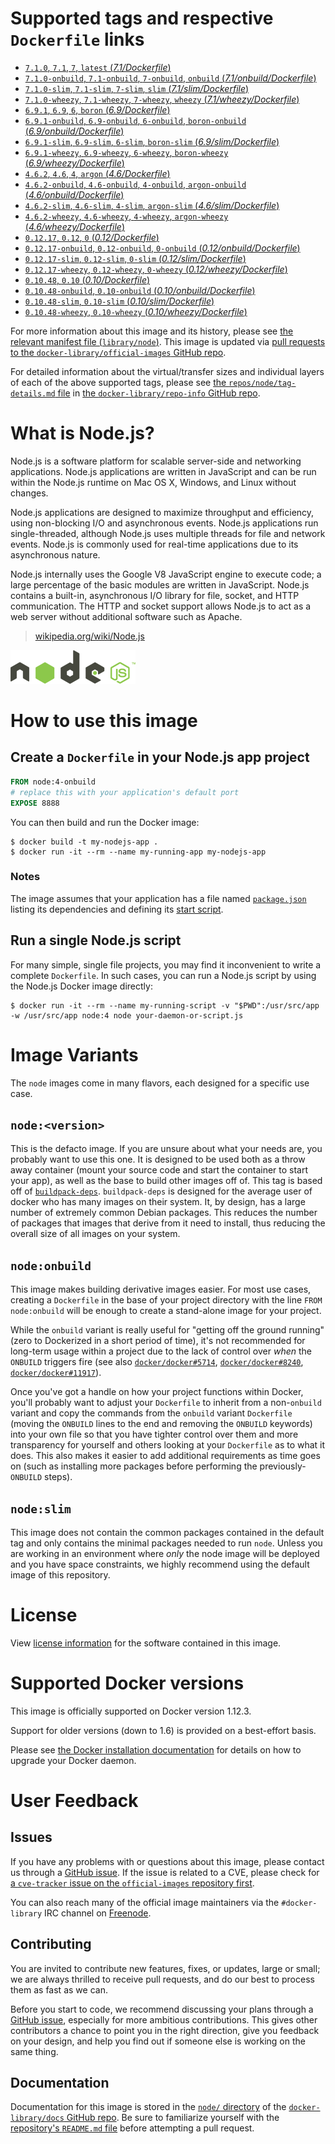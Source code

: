 # Supported tags and respective `Dockerfile` links

-	[`7.1.0`, `7.1`, `7`, `latest` (*7.1/Dockerfile*)](https://github.com/nodejs/docker-node/blob/2c1bba840c6c64869755f67dafe2cd8f608dfc75/7.1/Dockerfile)
-	[`7.1.0-onbuild`, `7.1-onbuild`, `7-onbuild`, `onbuild` (*7.1/onbuild/Dockerfile*)](https://github.com/nodejs/docker-node/blob/2c1bba840c6c64869755f67dafe2cd8f608dfc75/7.1/onbuild/Dockerfile)
-	[`7.1.0-slim`, `7.1-slim`, `7-slim`, `slim` (*7.1/slim/Dockerfile*)](https://github.com/nodejs/docker-node/blob/2c1bba840c6c64869755f67dafe2cd8f608dfc75/7.1/slim/Dockerfile)
-	[`7.1.0-wheezy`, `7.1-wheezy`, `7-wheezy`, `wheezy` (*7.1/wheezy/Dockerfile*)](https://github.com/nodejs/docker-node/blob/2c1bba840c6c64869755f67dafe2cd8f608dfc75/7.1/wheezy/Dockerfile)
-	[`6.9.1`, `6.9`, `6`, `boron` (*6.9/Dockerfile*)](https://github.com/nodejs/docker-node/blob/b18c441de44515015f7670d7be0186503ae156ec/6.9/Dockerfile)
-	[`6.9.1-onbuild`, `6.9-onbuild`, `6-onbuild`, `boron-onbuild` (*6.9/onbuild/Dockerfile*)](https://github.com/nodejs/docker-node/blob/613d09a89a63c916883a9cf6d17000ab4c784aec/6.9/onbuild/Dockerfile)
-	[`6.9.1-slim`, `6.9-slim`, `6-slim`, `boron-slim` (*6.9/slim/Dockerfile*)](https://github.com/nodejs/docker-node/blob/b18c441de44515015f7670d7be0186503ae156ec/6.9/slim/Dockerfile)
-	[`6.9.1-wheezy`, `6.9-wheezy`, `6-wheezy`, `boron-wheezy` (*6.9/wheezy/Dockerfile*)](https://github.com/nodejs/docker-node/blob/b18c441de44515015f7670d7be0186503ae156ec/6.9/wheezy/Dockerfile)
-	[`4.6.2`, `4.6`, `4`, `argon` (*4.6/Dockerfile*)](https://github.com/nodejs/docker-node/blob/1d00e55ede1c9b6023b0473b5cf9399375d73fc8/4.6/Dockerfile)
-	[`4.6.2-onbuild`, `4.6-onbuild`, `4-onbuild`, `argon-onbuild` (*4.6/onbuild/Dockerfile*)](https://github.com/nodejs/docker-node/blob/1d00e55ede1c9b6023b0473b5cf9399375d73fc8/4.6/onbuild/Dockerfile)
-	[`4.6.2-slim`, `4.6-slim`, `4-slim`, `argon-slim` (*4.6/slim/Dockerfile*)](https://github.com/nodejs/docker-node/blob/1d00e55ede1c9b6023b0473b5cf9399375d73fc8/4.6/slim/Dockerfile)
-	[`4.6.2-wheezy`, `4.6-wheezy`, `4-wheezy`, `argon-wheezy` (*4.6/wheezy/Dockerfile*)](https://github.com/nodejs/docker-node/blob/1d00e55ede1c9b6023b0473b5cf9399375d73fc8/4.6/wheezy/Dockerfile)
-	[`0.12.17`, `0.12`, `0` (*0.12/Dockerfile*)](https://github.com/nodejs/docker-node/blob/b18c441de44515015f7670d7be0186503ae156ec/0.12/Dockerfile)
-	[`0.12.17-onbuild`, `0.12-onbuild`, `0-onbuild` (*0.12/onbuild/Dockerfile*)](https://github.com/nodejs/docker-node/blob/c3ff7866303b4c595ab07529cdf35f9df58f5b21/0.12/onbuild/Dockerfile)
-	[`0.12.17-slim`, `0.12-slim`, `0-slim` (*0.12/slim/Dockerfile*)](https://github.com/nodejs/docker-node/blob/b18c441de44515015f7670d7be0186503ae156ec/0.12/slim/Dockerfile)
-	[`0.12.17-wheezy`, `0.12-wheezy`, `0-wheezy` (*0.12/wheezy/Dockerfile*)](https://github.com/nodejs/docker-node/blob/b18c441de44515015f7670d7be0186503ae156ec/0.12/wheezy/Dockerfile)
-	[`0.10.48`, `0.10` (*0.10/Dockerfile*)](https://github.com/nodejs/docker-node/blob/b18c441de44515015f7670d7be0186503ae156ec/0.10/Dockerfile)
-	[`0.10.48-onbuild`, `0.10-onbuild` (*0.10/onbuild/Dockerfile*)](https://github.com/nodejs/docker-node/blob/2716d804bd63f85a46e5fecbb36323a5d06ea5f6/0.10/onbuild/Dockerfile)
-	[`0.10.48-slim`, `0.10-slim` (*0.10/slim/Dockerfile*)](https://github.com/nodejs/docker-node/blob/b18c441de44515015f7670d7be0186503ae156ec/0.10/slim/Dockerfile)
-	[`0.10.48-wheezy`, `0.10-wheezy` (*0.10/wheezy/Dockerfile*)](https://github.com/nodejs/docker-node/blob/b18c441de44515015f7670d7be0186503ae156ec/0.10/wheezy/Dockerfile)

For more information about this image and its history, please see [the relevant manifest file (`library/node`)](https://github.com/docker-library/official-images/blob/master/library/node). This image is updated via [pull requests to the `docker-library/official-images` GitHub repo](https://github.com/docker-library/official-images/pulls?q=label%3Alibrary%2Fnode).

For detailed information about the virtual/transfer sizes and individual layers of each of the above supported tags, please see [the `repos/node/tag-details.md` file](https://github.com/docker-library/repo-info/blob/master/repos/node/tag-details.md) in [the `docker-library/repo-info` GitHub repo](https://github.com/docker-library/repo-info).

# What is Node.js?

Node.js is a software platform for scalable server-side and networking applications. Node.js applications are written in JavaScript and can be run within the Node.js runtime on Mac OS X, Windows, and Linux without changes.

Node.js applications are designed to maximize throughput and efficiency, using non-blocking I/O and asynchronous events. Node.js applications run single-threaded, although Node.js uses multiple threads for file and network events. Node.js is commonly used for real-time applications due to its asynchronous nature.

Node.js internally uses the Google V8 JavaScript engine to execute code; a large percentage of the basic modules are written in JavaScript. Node.js contains a built-in, asynchronous I/O library for file, socket, and HTTP communication. The HTTP and socket support allows Node.js to act as a web server without additional software such as Apache.

> [wikipedia.org/wiki/Node.js](https://en.wikipedia.org/wiki/Node.js)

![logo](https://raw.githubusercontent.com/docker-library/docs/01c12653951b2fe592c1f93a13b4e289ada0e3a1/node/logo.png)

# How to use this image

## Create a `Dockerfile` in your Node.js app project

```dockerfile
FROM node:4-onbuild
# replace this with your application's default port
EXPOSE 8888
```

You can then build and run the Docker image:

```console
$ docker build -t my-nodejs-app .
$ docker run -it --rm --name my-running-app my-nodejs-app
```

### Notes

The image assumes that your application has a file named [`package.json`](https://docs.npmjs.com/files/package.json) listing its dependencies and defining its [start script](https://docs.npmjs.com/misc/scripts#default-values).

## Run a single Node.js script

For many simple, single file projects, you may find it inconvenient to write a complete `Dockerfile`. In such cases, you can run a Node.js script by using the Node.js Docker image directly:

```console
$ docker run -it --rm --name my-running-script -v "$PWD":/usr/src/app -w /usr/src/app node:4 node your-daemon-or-script.js
```

# Image Variants

The `node` images come in many flavors, each designed for a specific use case.

## `node:<version>`

This is the defacto image. If you are unsure about what your needs are, you probably want to use this one. It is designed to be used both as a throw away container (mount your source code and start the container to start your app), as well as the base to build other images off of. This tag is based off of [`buildpack-deps`](https://registry.hub.docker.com/_/buildpack-deps/). `buildpack-deps` is designed for the average user of docker who has many images on their system. It, by design, has a large number of extremely common Debian packages. This reduces the number of packages that images that derive from it need to install, thus reducing the overall size of all images on your system.

## `node:onbuild`

This image makes building derivative images easier. For most use cases, creating a `Dockerfile` in the base of your project directory with the line `FROM node:onbuild` will be enough to create a stand-alone image for your project.

While the `onbuild` variant is really useful for "getting off the ground running" (zero to Dockerized in a short period of time), it's not recommended for long-term usage within a project due to the lack of control over *when* the `ONBUILD` triggers fire (see also [`docker/docker#5714`](https://github.com/docker/docker/issues/5714), [`docker/docker#8240`](https://github.com/docker/docker/issues/8240), [`docker/docker#11917`](https://github.com/docker/docker/issues/11917)).

Once you've got a handle on how your project functions within Docker, you'll probably want to adjust your `Dockerfile` to inherit from a non-`onbuild` variant and copy the commands from the `onbuild` variant `Dockerfile` (moving the `ONBUILD` lines to the end and removing the `ONBUILD` keywords) into your own file so that you have tighter control over them and more transparency for yourself and others looking at your `Dockerfile` as to what it does. This also makes it easier to add additional requirements as time goes on (such as installing more packages before performing the previously-`ONBUILD` steps).

## `node:slim`

This image does not contain the common packages contained in the default tag and only contains the minimal packages needed to run `node`. Unless you are working in an environment where *only* the node image will be deployed and you have space constraints, we highly recommend using the default image of this repository.

# License

View [license information](https://github.com/joyent/node/blob/master/LICENSE) for the software contained in this image.

# Supported Docker versions

This image is officially supported on Docker version 1.12.3.

Support for older versions (down to 1.6) is provided on a best-effort basis.

Please see [the Docker installation documentation](https://docs.docker.com/installation/) for details on how to upgrade your Docker daemon.

# User Feedback

## Issues

If you have any problems with or questions about this image, please contact us through a [GitHub issue](https://github.com/nodejs/docker-node/issues). If the issue is related to a CVE, please check for [a `cve-tracker` issue on the `official-images` repository first](https://github.com/docker-library/official-images/issues?q=label%3Acve-tracker).

You can also reach many of the official image maintainers via the `#docker-library` IRC channel on [Freenode](https://freenode.net).

## Contributing

You are invited to contribute new features, fixes, or updates, large or small; we are always thrilled to receive pull requests, and do our best to process them as fast as we can.

Before you start to code, we recommend discussing your plans through a [GitHub issue](https://github.com/nodejs/docker-node/issues), especially for more ambitious contributions. This gives other contributors a chance to point you in the right direction, give you feedback on your design, and help you find out if someone else is working on the same thing.

## Documentation

Documentation for this image is stored in the [`node/` directory](https://github.com/docker-library/docs/tree/master/node) of the [`docker-library/docs` GitHub repo](https://github.com/docker-library/docs). Be sure to familiarize yourself with the [repository's `README.md` file](https://github.com/docker-library/docs/blob/master/README.md) before attempting a pull request.
